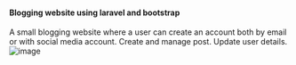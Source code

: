 #### Blogging website using laravel and bootstrap
A small blogging website where a user can create an account both by email or with social media account. Create and manage post. Update user details. 
![image](https://github.com/Alimul-Mahfuz/blog.com/assets/74812296/6b51b52d-2def-43c2-b2ab-bb95ab5d5413)
